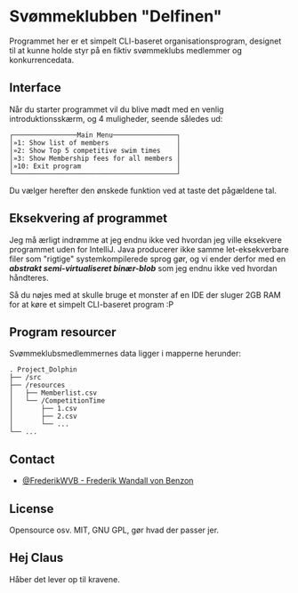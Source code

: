 # Svømmeklubben "Delfinen"

Programmet her er et simpelt CLI-baseret organisationsprogram, designet til 
at kunne holde styr på en fiktiv svømmeklubs medlemmer og konkurrencedata.

## Interface

Når du starter programmet vil du blive mødt med en venlig introduktionsskærm, 
og 4 muligheder, seende således ud:
```
┌────────────────Main Menu────────────────┐
│»1: Show list of members                 │
│»2: Show Top 5 competitive swim times    │
│»3: Show Membership fees for all members │
│»10: Exit program                        │
└─────────────────────────────────────────┘
```
Du vælger herefter den ønskede funktion ved at taste det pågældene tal.

## Eksekvering af programmet

Jeg må ærligt indrømme at jeg endnu ikke ved hvordan jeg ville 
eksekvere programmet uden for IntelliJ. Java producerer ikke samme 
let-eksekverbare filer som "rigtige" systemkompilerede sprog gør,
og vi ender derfor med en __*abstrakt semi-virtualiseret binær-blob*__
som jeg endnu ikke ved hvordan håndteres.

Så du nøjes med at skulle bruge et monster af en IDE der sluger 2GB RAM 
for at køre et simpelt CLI-baseret program :P

## Program resourcer

Svømmeklubsmedlemmernes data ligger i mapperne herunder:

```
. Project_Dolphin
├── /src
├── /resources
│   ├── Memberlist.csv
│   └── /CompetitionTime
│       ├── 1.csv
│       ├── 2.csv
│       └── ...
└── ...
```

## Contact

* [@FrederikWVB - Frederik Wandall von Benzon](https://github.com/FrederikWVB)

## License

Opensource osv. MIT, GNU GPL, gør hvad der passer jer.

## Hej Claus

Håber det lever op til kravene.
